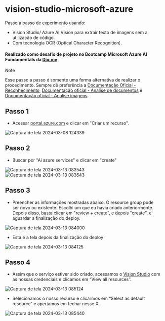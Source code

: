 # vision-studio-microsoft-azure
 Passo a passo de experimento usando:
-  Vision Studio/ Azure AI Vision para extrair texto de imagens sem a utilização de código.
-  Com tecnologia OCR (Optical Character Recognition).
#### Realizado como desafio de projeto no Bootcamp Microsoft Azure AI Fundamentals da [Dio.me](https://www.dio.me/).

> [!NOTE]
> Esse passo a passo é somente uma forma alternativa de realizar o procedimento. Sempre dê preferência a
> [Documentação Oficial - Reconhecimento](https://microsoftlearning.github.io/mslearn-ai-fundamentals/Instructions/Labs/04-face.html), [Documentação oficial - Analise de documentos](https://microsoftlearning.github.io/mslearn-ai-fundamentals/Instructions/Labs/05-ocr.html) e [Documentação oficial - Analise imagens](https://microsoftlearning.github.io/mslearn-ai-fundamentals/Instructions/Labs/03-image-analysis.html).

## Passo 1
- Acessar [portal.azure.com](https://portal.azure.com/) e clicar em "Criar um recurso".
  
![Captura de tela 2024-03-08 124339](https://github.com/DalilaDeveloperMobile/dio-practice-microsoft-azure-ai-fundamentals/assets/29806802/6b52d7d3-3867-4dd1-8dc6-84741690c4f7)
<br>

## Passo 2
- Buscar por "Ai azure services" e clicar em "create"

![Captura de tela 2024-03-13 083543](https://github.com/DalilaDeveloperMobile/dio-practice-microsoft-azure-ai-fundamentals/assets/29806802/b79ed1ed-d445-45b7-b443-ed35e0d1a138)
![Captura de tela 2024-03-13 083643](https://github.com/DalilaDeveloperMobile/dio-practice-microsoft-azure-ai-fundamentals/assets/29806802/8419ddb1-21f6-449f-abb5-f96e61ca7cc6)
<br>

## Passo 3
- Preencher as informações mostradas abaixo. O resource group pode ser novo ou existente. Escolhi um que eu havia criado anteriormente. Depois disso, basta clicar em "review + create", e depois "create", e aguardar a finalização do deploy.
  
![Captura de tela 2024-03-13 084000](https://github.com/DalilaDeveloperMobile/dio-practice-microsoft-azure-ai-fundamentals/assets/29806802/7fdbb19a-b93b-46b3-ae5d-59a234fe659d)

- Esta é a tela depois da finalização do deploy

![Captura de tela 2024-03-13 084125](https://github.com/DalilaDeveloperMobile/dio-practice-microsoft-azure-ai-fundamentals/assets/29806802/5c75d8c0-2f4c-49e1-87b6-0361c1766e7b)
<br>

## Passo 4
- Assim que o serviço estiver sido criado, acessamos o [Vision Studio](https://portal.vision.cognitive.azure.com/?azure-portal=true) com as nossas credenciais e clicamos em “View all resources”.

![Captura de tela 2024-03-13 085124](https://github.com/DalilaDeveloperMobile/dio-practice-microsoft-azure-ai-fundamentals/assets/29806802/b9d58af6-4b57-4e10-9b55-6d48c5402e58)

- Selecionamos o nosso recurso e clicarmos em “Select as default resource” e apertamos em fechar nesse X.

![Captura de tela 2024-03-13 085440](https://github.com/DalilaDeveloperMobile/dio-practice-microsoft-azure-ai-fundamentals/assets/29806802/64e69df8-947b-451b-bb12-d7608577d8d8)


